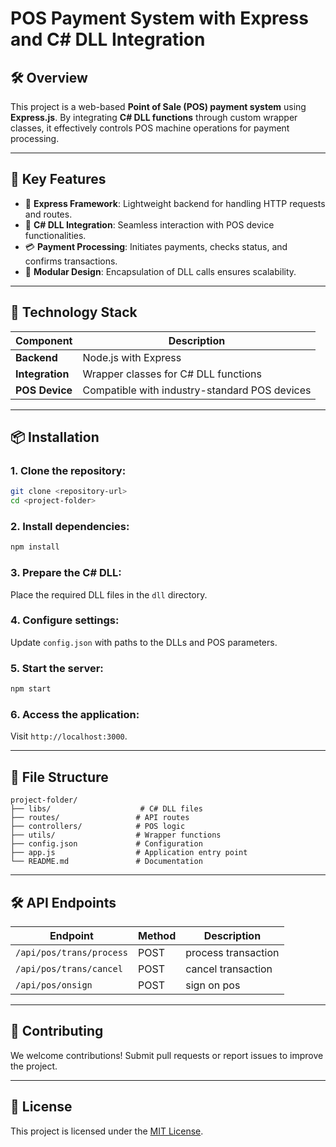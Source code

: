  
# POS Payment System with Express and C# DLL Integration

## 🛠️ Overview
This project is a web-based **Point of Sale (POS) payment system** using **Express.js**. By integrating **C# DLL functions** through custom wrapper classes, it effectively controls POS machine operations for payment processing.

---

## 🔑 Key Features

- 🚀 **Express Framework**: Lightweight backend for handling HTTP requests and routes.
- 🔗 **C# DLL Integration**: Seamless interaction with POS device functionalities.
- 💳 **Payment Processing**: Initiates payments, checks status, and confirms transactions.
- 🧩 **Modular Design**: Encapsulation of DLL calls ensures scalability.

---

## 🧰 Technology Stack

| Component       | Description                                   |
| --------------- | --------------------------------------------- |
| **Backend**     | Node.js with Express                          |
| **Integration** | Wrapper classes for C# DLL functions          |
| **POS Device**  | Compatible with industry-standard POS devices |

---

## 📦 Installation

### 1. Clone the repository:

```bash
git clone <repository-url>
cd <project-folder>
```

### 2. Install dependencies:

```bash
npm install
```

### 3. Prepare the C# DLL:

Place the required DLL files in the `dll` directory.

### 4. Configure settings:

Update `config.json` with paths to the DLLs and POS parameters.

### 5. Start the server:

```bash
npm start
```

### 6. Access the application:

Visit `http://localhost:3000`.

---

## 📂 File Structure

```plaintext
project-folder/
├── libs/                    # C# DLL files
├── routes/                 # API routes
├── controllers/            # POS logic
├── utils/                  # Wrapper functions
├── config.json             # Configuration
├── app.js                  # Application entry point
└── README.md               # Documentation
```

---

## 🛠️ API Endpoints

| Endpoint                 | Method | Description         |
| ------------------------ | ------ | ------------------- |
| `/api/pos/trans/process` | POST   | process transaction |
| `/api/pos/trans/cancel`  | POST   | cancel transaction  |
| `/api/pos/onsign`        | POST   | sign on pos         |

---

## 🤝 Contributing

We welcome contributions! Submit pull requests or report issues to improve the project.

---

## 📝 License

This project is licensed under the [MIT License](LICENSE).